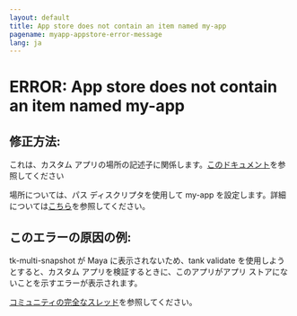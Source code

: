 ```yaml
---
layout: default
title: App store does not contain an item named my-app
pagename: myapp-appstore-error-message
lang: ja
---
```


# ERROR: App store does not contain an item named my-app

## 修正方法:

これは、カスタム アプリの場所の記述子に関係します。[このドキュメント](https://developer.shotgridsoftware.com/ja/2e5ed7bb/#part-6-preparing-your-first-release)を参照してください

場所については、パス ディスクリプタを使用して my-app を設定します。詳細については[こちら](https://developer.shotgridsoftware.com/tk-core/descriptor.html#pointing-to-a-path-on-disk)を参照してください。

## このエラーの原因の例:

tk-multi-snapshot が Maya に表示されないため、tank validate を使用しようとすると、カスタム アプリを検証するときに、このアプリがアプリ ストアにないことを示すエラーが表示されます。

[コミュニティの完全なスレッド](https://community.shotgridsoftware.com/t/tank-validate-errors-on-custom-apps/10674)を参照してください。

